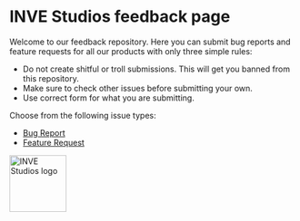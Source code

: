 # INVE Studios feedback page

Welcome to our feedback repository. Here you can submit bug reports and feature requests for all our products with only three simple rules:
* Do not create shitful or troll submissions. This will get you banned from this repository.
* Make sure to check other issues before submitting your own.
* Use correct form for what you are submitting.

Choose from the following issue types:
* [Bug Report](https://github.com/INVE-Studios/feedback/issues/new?assigners=Arxaid&labels=Bug&template=bug-report.yml&title=[Bug+Report])
* [Feature Request](https://github.com/INVE-Studios/feedback/issues/new?assigners=Arxaid&labels=Feature+Request&template=feature-request.yml&title=[Feature+Request])

<img src="https://i.imgur.com/6KkqBTd.png" alt="INVE Studios logo" width="100"/>